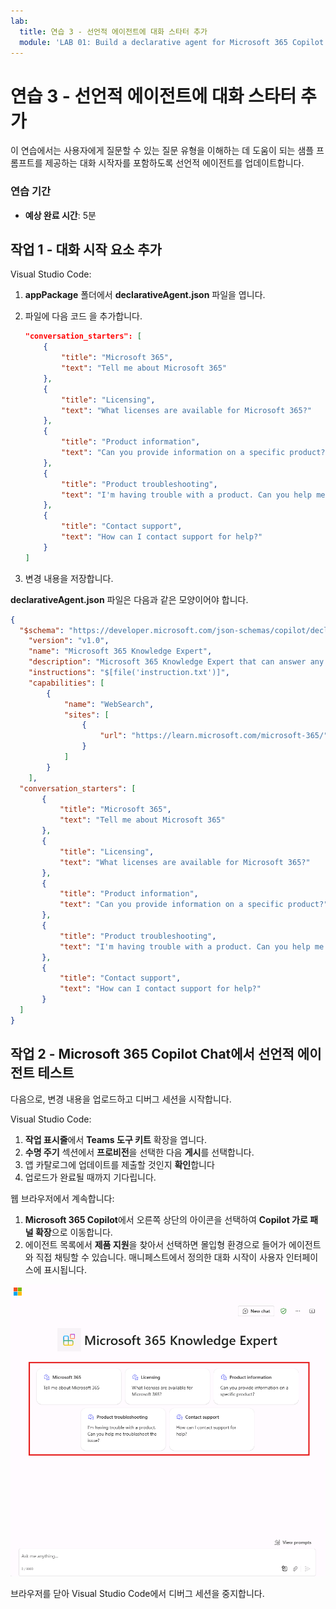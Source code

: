 ```yaml
---
lab:
  title: 연습 3 - 선언적 에이전트에 대화 스타터 추가
  module: 'LAB 01: Build a declarative agent for Microsoft 365 Copilot using Visual Studio Code'
---
```


# 연습 3 - 선언적 에이전트에 대화 스타터 추가

이 연습에서는 사용자에게 질문할 수 있는 질문 유형을 이해하는 데 도움이 되는 샘플 프롬프트를 제공하는 대화 시작자를 포함하도록 선언적 에이전트를 업데이트합니다.

### 연습 기간

- **예상 완료 시간**: 5분

## 작업 1 - 대화 시작 요소 추가

Visual Studio Code:

1. **appPackage** 폴더에서 **declarativeAgent.json** 파일을 엽니다.
1. 파일에 다음 코드 을 추가합니다.

   ```json
   "conversation_starters": [
       {
           "title": "Microsoft 365",
           "text": "Tell me about Microsoft 365"
       },
       {
           "title": "Licensing",
           "text": "What licenses are available for Microsoft 365?"
       },
       {
           "title": "Product information",
           "text": "Can you provide information on a specific product?"
       },
       {
           "title": "Product troubleshooting",
           "text": "I'm having trouble with a product. Can you help me troubleshoot the issue?"
       },
       {
           "title": "Contact support",
           "text": "How can I contact support for help?"
       }
   ]
   ```

1. 변경 내용을 저장합니다.

**declarativeAgent.json** 파일은 다음과 같은 모양이어야 합니다.

```json
{
  "$schema": "https://developer.microsoft.com/json-schemas/copilot/declarative-agent/v1.0/schema.json",
    "version": "v1.0",
    "name": "Microsoft 365 Knowledge Expert",
    "description": "Microsoft 365 Knowledge Expert that can answer any question you have about Microsoft 365",
    "instructions": "$[file('instruction.txt')]",
    "capabilities": [
        {
            "name": "WebSearch",
            "sites": [
                {
                    "url": "https://learn.microsoft.com/microsoft-365/"
                }
            ]
        }
    ],
  "conversation_starters": [
       {
           "title": "Microsoft 365",
           "text": "Tell me about Microsoft 365"
       },
       {
           "title": "Licensing",
           "text": "What licenses are available for Microsoft 365?"
       },
       {
           "title": "Product information",
           "text": "Can you provide information on a specific product?"
       },
       {
           "title": "Product troubleshooting",
           "text": "I'm having trouble with a product. Can you help me troubleshoot the issue?"
       },
       {
           "title": "Contact support",
           "text": "How can I contact support for help?"
       }
  ]
}
```

## 작업 2 - Microsoft 365 Copilot Chat에서 선언적 에이전트 테스트

다음으로, 변경 내용을 업로드하고 디버그 세션을 시작합니다.

Visual Studio Code:

1. **작업 표시줄**에서 **Teams 도구 키트** 확장을 엽니다.
1. **수명 주기** 섹션에서 **프로비전**을 선택한 다음 **게시**를 선택합니다.
1. 앱 카탈로그에 업데이트를 제출할 것인지 **확인**합니다
1. 업로드가 완료될 때까지 기다립니다.

웹 브라우저에서 계속합니다:

1. **Microsoft 365 Copilot**에서 오른쪽 상단의 아이콘을 선택하여 **Copilot 가로 패널 확장**으로 이동합니다.
1. 에이전트 목록에서 **제품 지원**을 찾아서 선택하면 몰입형 환경으로 들어가 에이전트와 직접 채팅할 수 있습니다. 매니페스트에서 정의한 대화 시작이 사용자 인터페이스에 표시됩니다.

![사용자 지정 대화 스타터를 사용하는 몰입형 환경에서 Microsoft 365 지식 전문가 선언적 에이전트를 보여 주는 Microsoft Edge의 스크린샷.](../media/LAB_01/test-conversation-starters.png)

브라우저를 닫아 Visual Studio Code에서 디버그 세션을 중지합니다.